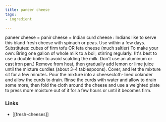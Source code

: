 ```yaml
---
title: paneer cheese
tags:
- ingredient

---
```

paneer cheese = panir cheese = Indian curd cheese : Indians like to serve this bland fresh cheese with spinach or peas. Use within a few days. Substitutes: cubes of firm tofu OR feta cheese (much saltier) To make your own: Bring one gallon of whole milk to a boil, stirring regularly. (It's best to use a double boiler to avoid scalding the milk. Don't use an aluminum or cast iron pan.) Remove from heat, then gradually add lemon or lime juice until the mixture curdles (about 3-4 tablespoons). Cover, and let the mixture sit for a few minutes. Pour the mixture into a cheesecloth-lined colander and allow the curds to drain. Rinse the curds with water and allow to drain some more, then fold the cloth around the cheese and use a weighted plate to press more moisture out of it for a few hours or until it becomes firm.

### Links

* [[fresh-cheeses]]
